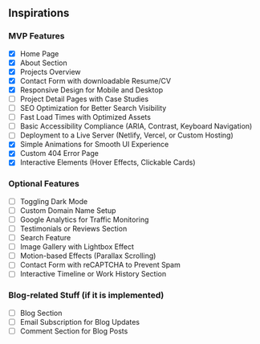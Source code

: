 ## Inspirations

### MVP Features

- [x] Home Page
- [x] About Section
- [x] Projects Overview
- [x] Contact Form with downloadable Resume/CV
- [x] Responsive Design for Mobile and Desktop
- [ ] Project Detail Pages with Case Studies
- [ ] SEO Optimization for Better Search Visibility
- [ ] Fast Load Times with Optimized Assets
- [ ] Basic Accessibility Compliance (ARIA, Contrast, Keyboard Navigation)
- [ ] Deployment to a Live Server (Netlify, Vercel, or Custom Hosting)
- [x] Simple Animations for Smooth UI Experience
- [x] Custom 404 Error Page
- [x] Interactive Elements (Hover Effects, Clickable Cards)

### Optional Features

- [ ] Toggling Dark Mode
- [ ] Custom Domain Name Setup
- [ ] Google Analytics for Traffic Monitoring
- [ ] Testimonials or Reviews Section
- [ ] Search Feature
- [ ] Image Gallery with Lightbox Effect
- [ ] Motion-based Effects (Parallax Scrolling)
- [ ] Contact Form with reCAPTCHA to Prevent Spam
- [ ] Interactive Timeline or Work History Section

### Blog-related Stuff (if it is implemented)

- [ ] Blog Section
- [ ] Email Subscription for Blog Updates
- [ ] Comment Section for Blog Posts

